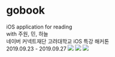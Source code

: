 # gobook
  
iOS application for reading  
with 주원, 민, 하늘  
네이버 커넥트재단 고려대학교 iOS 특강 해커톤  
2019.09.23 - 2019.09.27
<img src="https://user-images.githubusercontent.com/44547774/96360735-abae7c80-115a-11eb-97ac-fee24e185691.png">
<img src="https://user-images.githubusercontent.com/44547774/96360770-f3cd9f00-115a-11eb-860a-d09fcef1f347.png">
<img src="https://user-images.githubusercontent.com/44547774/96360777-07790580-115b-11eb-8c9e-af8a50840ded.png">
